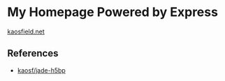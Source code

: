 # My Homepage Powered by Express

[kaosfield.net](http://kaosfield.net)

## References

* [kaosf/jade-h5bp](https://github.com/kaosf/jade-h5bp)
